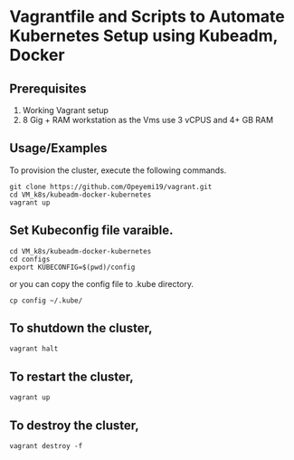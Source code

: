 # Vagrantfile and Scripts to Automate Kubernetes Setup using Kubeadm, Docker 
## Prerequisites

1. Working Vagrant setup
2. 8 Gig + RAM workstation as the Vms use 3 vCPUS and 4+ GB RAM


## Usage/Examples

To provision the cluster, execute the following commands.

```shell
git clone https://github.com/Opeyemi19/vagrant.git
cd VM_k8s/kubeadm-docker-kubernetes
vagrant up
```

## Set Kubeconfig file varaible.

```shell
cd VM_k8s/kubeadm-docker-kubernetes
cd configs
export KUBECONFIG=$(pwd)/config
```

or you can copy the config file to .kube directory.

```shell
cp config ~/.kube/
```



## To shutdown the cluster, 

```shell
vagrant halt
```

## To restart the cluster,

```shell
vagrant up
```

## To destroy the cluster, 

```shell
vagrant destroy -f
```
